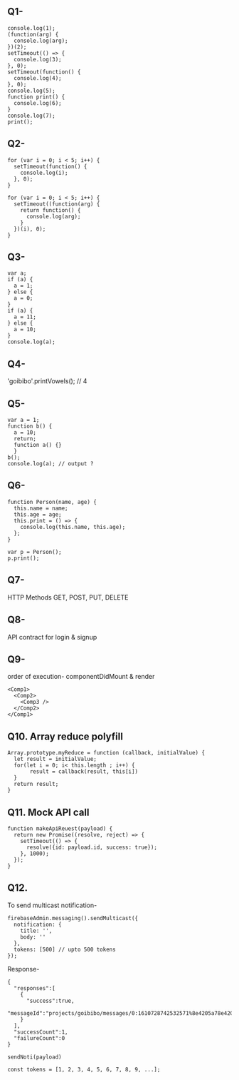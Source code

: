 ## Q1-

```
console.log(1);
(function(arg) {
  console.log(arg);
})(2);
setTimeout(() => {
  console.log(3);
}, 0);
setTimeout(function() {
  console.log(4);
}, 0);
console.log(5);
function print() {
  console.log(6);
}
console.log(7);
print();
```

## Q2-

```
for (var i = 0; i < 5; i++) {
  setTimeout(function() {
    console.log(i);
  }, 0);
}
```

```
for (var i = 0; i < 5; i++) {
  setTimeout((function(arg) {
    return function() {
      console.log(arg);
    }
  })(i), 0);
}
```

## Q3-

```
var a;
if (a) {
  a = 1;
} else {
  a = 0;
}
if (a) {
  a = 11;
} else {
  a = 10;
}
console.log(a);
```

## Q4-

'goibibo'.printVowels(); // 4

## Q5-

```
var a = 1;
function b() {
  a = 10;
  return;
  function a() {}
  }
b();
console.log(a); // output ?
```

## Q6-

```
function Person(name, age) {
  this.name = name;
  this.age = age;
  this.print = () => {
    console.log(this.name, this.age);
  };
}

var p = Person();
p.print();
```

## Q7-

HTTP Methods
GET, POST, PUT, DELETE

## Q8-

API contract for login & signup

## Q9-

order of execution- componentDidMount & render

```
<Comp1>
  <Comp2>
    <Comp3 />
  </Comp2>
</Comp1>  
```


## Q10. Array reduce polyfill

```
Array.prototype.myReduce = function (callback, initialValue) {
  let result = initialValue;
  for(let i = 0; i< this.length ; i++) {
       result = callback(result, this[i])
  }
  return result;
}
```

## Q11. Mock API call

```
function makeApiReuest(payload) {
  return new Promise((resolve, reject) => {
    setTimeout(() => {
      resolve({id: payload.id, success: true});
    }, 1000);
  });
}
```

## Q12.

To send multicast notification-

```
firebaseAdmin.messaging().sendMulticast({
  notification: {
    title: '',
    body: ''
  },
  tokens: [500] // upto 500 tokens
});
```

Response-

```
{
  "responses":[
    {
      "success":true,
      "messageId":"projects/goibibo/messages/0:1610728742532571%8e4205a78e4205a7"
    }
  ],
  "successCount":1,
  "failureCount":0
}
```


`sendNoti(payload)`


`const tokens = [1, 2, 3, 4, 5, 6, 7, 8, 9, ...];`


